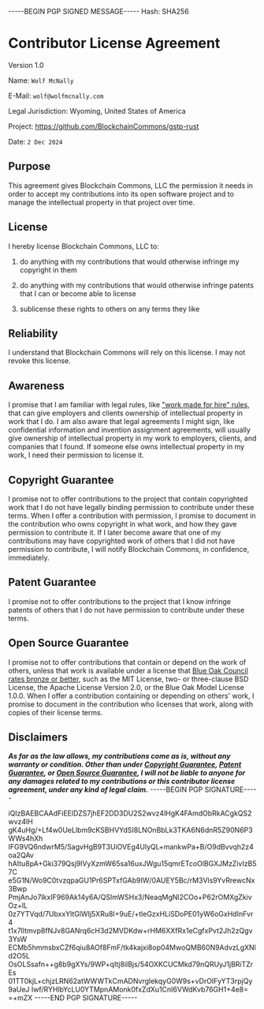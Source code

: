 -----BEGIN PGP SIGNED MESSAGE-----
Hash: SHA256

# Contributor License Agreement

Version 1.0

Name: `Wolf McNally`

E-Mail: `wolf@wolfmcnally.com`

Legal Jurisdiction: Wyoming, United States of America

Project: https://github.com/BlockchainCommons/gstp-rust

Date: `2 Dec 2024`

## Purpose

This agreement gives Blockchain Commons, LLC the permission it needs in order to accept my contributions into its open software project and to manage the intellectual property in that project over time.

## License

I hereby license Blockchain Commons, LLC to:

1.  do anything with my contributions that would otherwise infringe my copyright in them

2.  do anything with my contributions that would otherwise infringe patents that I can or become able to license

3.  sublicense these rights to others on any terms they like

## Reliability

I understand that Blockchain Commons will rely on this license.  I may not revoke this license.

## Awareness

I promise that I am familiar with legal rules, like ["work made for hire" rules](http://worksmadeforhire.com), that can give employers and clients ownership of intellectual property in work that I do.  I am also aware that legal agreements I might sign, like confidential information and invention assignment agreements, will usually give ownership of intellectual property in my work to employers, clients, and companies that I found.  If someone else owns intellectual property in my work, I need their permission to license it.

## Copyright Guarantee

I promise not to offer contributions to the project that contain copyrighted work that I do not have legally binding permission to contribute under these terms.  When I offer a contribution with permission, I promise to document in the contribution who owns copyright in what work, and how they gave permission to contribute it.  If I later become aware that one of my contributions may have copyrighted work of others that I did not have permission to contribute, I will notify Blockchain Commons, in confidence, immediately.

## Patent Guarantee

I promise not to offer contributions to the project that I know infringe patents of others that I do not have permission to contribute under these terms.

## Open Source Guarantee

I promise not to offer contributions that contain or depend on the work of others, unless that work is available under a license that [Blue Oak Council rates bronze or better](https://blueoakconcil.org/list), such as the MIT License, two- or three-clause BSD License, the Apache License Version 2.0, or the Blue Oak Model License 1.0.0.  When I offer a contribution containing or depending on others' work, I promise to document in the contribution who licenses that work, along with copies of their license terms.

## Disclaimers

***As far as the law allows, my contributions come as is, without any warranty or condition.  Other than under [Copyright Guarantee](#copyright-guarantee), [Patent Guarantee](#patent-guarantee), or [Open Source Guarantee](#open-source-guarantee), I will not be liable to anyone for any damages related to my contributions or this contributor license agreement, under any kind of legal claim.***
-----BEGIN PGP SIGNATURE-----

iQIzBAEBCAAdFiEElDZS7jhEF2DD3DU2S2wvz4lHgK4FAmdObRkACgkQS2wvz4lH
gK4uHg/+Lf4w0UeLlbm9cKSBHVYdSI8LNOnBbLk3TKA6N6dnR5Z90N6P3WWs4hXh
IFG9VQ6ndwrM5/SagvHgB9T3UiOVEg4UlyQL+mankwPa+B/O9dBvvqh2z4oa2QAv
hAItu8pA+Gki379Qsj9lVyXzmW65sa16uxJWgu15qmrETcoOlBGXJMzZivIzB57C
e5G1N/Wo9C0tvzqpaGU1Pr6SPTxfGAb9IW/0AUEY5Bc/rM3Vls9YvRrewcNx3Bwp
PmjAnJo7IkxIF969Ak14y6A/QSlmWSHx3/NeaqMgNl2COo+P62rOMXgZkivOz+lL
0z7YTVqd/7UbxxYltGlWIj5XRu8I+9uE/+tleGzxHLiSDoPE01yW6oGxHdInFvr4
t1x7lItmvp8fNJv8GANrq6cH3d2MVDKdw+rHM6XXfRx1eCgfxPvt2Jh2zQgv3YsW
ECMb5hmmsbxCZf6qiu8AOf8FmF/tk4kajxi8op04MwoQMB60N9AdvzLgXNld2O5L
OsOLSsafn++g8b9gXYs/9WP+qItj8ilBjs/54OXKCUCMkd79nQRUyJ1jBRiTZrEs
01TT0kjL+chjzLRN62atWWWTkCmADNvrglekqyG0W9s+vDrOIFyYT3rpjQy9aUeJ
Iwf/RYHlbYcLU0YTMpnAMonk0fxZdXu1CnI6VWdKvb76GH1+4e8=
=+mZX
-----END PGP SIGNATURE-----
